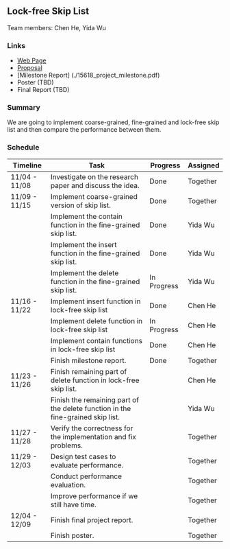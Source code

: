 ## Lock-free Skip List
Team members: Chen He, Yida Wu

### Links

* [Web Page](https://supertaunt.github.io/CMU_15618_project.github.io/)
* [Proposal](./15618_project_proposal.pdf)
* [Milestone Report] (./15618_project_milestone.pdf)
* Poster (TBD)
* Final Report (TBD)

### Summary

We are going to implement coarse-grained, fine-grained and lock-free skip list and then compare the performance between them.

### Schedule 

| Timeline       | Task                                                        | Progress    | Assigned |
|----------------|-------------------------------------------------------------|-------------|-------------|
| 11/04 - 11/08  | Investigate on the research paper and discuss the idea.     | Done | Together |
| 11/09 - 11/15  | Implement coarse-grained version of skip list.              | Done | Together |
|                | Implement  the contain function in the fine-grained skip list. | Done | Yida Wu |
|                | Implement  the insert function in the fine-grained skip list. | Done | Yida Wu |
|                | Implement  the delete function in the fine-grained skip list. | In Progress | Yida Wu |
| 11/16 - 11/22  | Implement insert function in lock-free skip list            | Done | Chen He |
|                | Implement delete function in lock-free skip list            | In Progress| Chen He |
|                | Implement contain functions in lock-free skip list            | Done | Chen He |
|                | Finish milestone report.                                     | Done | Together |
| 11/23 - 11/26  | Finish remaining part of delete function in lock-free skip list. |         | Chen He |
|                | Finish the remaining part of the delete function in the fine-grained skip list. |         | Yida Wu |
| 11/27 - 11/28  | Verify the correctness for the implementation and fix problems. |         | Together |
| 11/29 - 12/03  | Design test cases to evaluate performance. |         | Together |
|                | Conduct performance evaluation. |         | Together |
|                | Improve performance if we still have time. |         | Together |
| 12/04 - 12/09  | Finish final project report. |         | Together |
|                | Finish poster. |         | Together |















